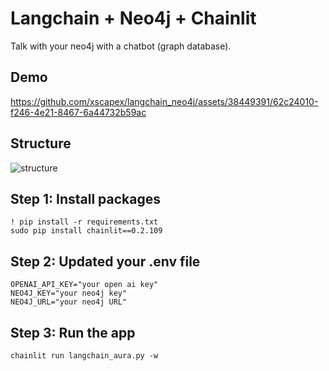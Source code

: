 # Langchain + Neo4j + Chainlit

Talk with your neo4j with a chatbot (graph database).

## Demo

https://github.com/xscapex/langchain_neo4j/assets/38449391/62c24010-f246-4e21-8467-6a44732b59ac

## Structure

![structure](https://github.com/xscapex/langchain_neo4j/assets/38449391/4bbc3ed1-9caf-4822-b28f-ef6d4b994c48)

## Step 1: Install packages 

```
! pip install -r requirements.txt
sudo pip install chainlit==0.2.109
```
## Step 2: Updated your .env file

```
OPENAI_API_KEY="your open ai key"
NEO4J_KEY="your neo4j key"
NEO4J_URL="your neo4j URL"
```

## Step 3: Run the app

`chainlit run langchain_aura.py -w`

